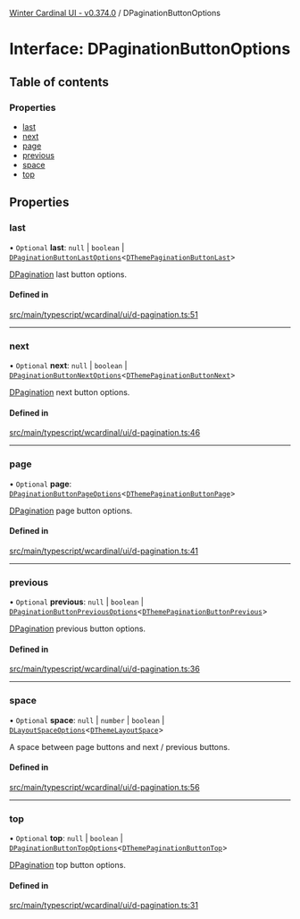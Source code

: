 [Winter Cardinal UI - v0.374.0](../index.md) / DPaginationButtonOptions

# Interface: DPaginationButtonOptions

## Table of contents

### Properties

- [last](DPaginationButtonOptions.md#last)
- [next](DPaginationButtonOptions.md#next)
- [page](DPaginationButtonOptions.md#page)
- [previous](DPaginationButtonOptions.md#previous)
- [space](DPaginationButtonOptions.md#space)
- [top](DPaginationButtonOptions.md#top)

## Properties

### last

• `Optional` **last**: ``null`` \| `boolean` \| [`DPaginationButtonLastOptions`](DPaginationButtonLastOptions.md)\<[`DThemePaginationButtonLast`](DThemePaginationButtonLast.md)\>

[DPagination](../classes/DPagination.md) last button options.

#### Defined in

[src/main/typescript/wcardinal/ui/d-pagination.ts:51](https://github.com/winter-cardinal/winter-cardinal-ui/blob/v0.310.1/src/main/typescript/wcardinal/ui/d-pagination.ts#L51)

___

### next

• `Optional` **next**: ``null`` \| `boolean` \| [`DPaginationButtonNextOptions`](DPaginationButtonNextOptions.md)\<[`DThemePaginationButtonNext`](DThemePaginationButtonNext.md)\>

[DPagination](../classes/DPagination.md) next button options.

#### Defined in

[src/main/typescript/wcardinal/ui/d-pagination.ts:46](https://github.com/winter-cardinal/winter-cardinal-ui/blob/v0.310.1/src/main/typescript/wcardinal/ui/d-pagination.ts#L46)

___

### page

• `Optional` **page**: [`DPaginationButtonPageOptions`](DPaginationButtonPageOptions.md)\<[`DThemePaginationButtonPage`](DThemePaginationButtonPage.md)\>

[DPagination](../classes/DPagination.md) page button options.

#### Defined in

[src/main/typescript/wcardinal/ui/d-pagination.ts:41](https://github.com/winter-cardinal/winter-cardinal-ui/blob/v0.310.1/src/main/typescript/wcardinal/ui/d-pagination.ts#L41)

___

### previous

• `Optional` **previous**: ``null`` \| `boolean` \| [`DPaginationButtonPreviousOptions`](DPaginationButtonPreviousOptions.md)\<[`DThemePaginationButtonPrevious`](DThemePaginationButtonPrevious.md)\>

[DPagination](../classes/DPagination.md) previous button options.

#### Defined in

[src/main/typescript/wcardinal/ui/d-pagination.ts:36](https://github.com/winter-cardinal/winter-cardinal-ui/blob/v0.310.1/src/main/typescript/wcardinal/ui/d-pagination.ts#L36)

___

### space

• `Optional` **space**: ``null`` \| `number` \| `boolean` \| [`DLayoutSpaceOptions`](DLayoutSpaceOptions.md)\<[`DThemeLayoutSpace`](DThemeLayoutSpace.md)\>

A space between page buttons and next / previous buttons.

#### Defined in

[src/main/typescript/wcardinal/ui/d-pagination.ts:56](https://github.com/winter-cardinal/winter-cardinal-ui/blob/v0.310.1/src/main/typescript/wcardinal/ui/d-pagination.ts#L56)

___

### top

• `Optional` **top**: ``null`` \| `boolean` \| [`DPaginationButtonTopOptions`](DPaginationButtonTopOptions.md)\<[`DThemePaginationButtonTop`](DThemePaginationButtonTop.md)\>

[DPagination](../classes/DPagination.md) top button options.

#### Defined in

[src/main/typescript/wcardinal/ui/d-pagination.ts:31](https://github.com/winter-cardinal/winter-cardinal-ui/blob/v0.310.1/src/main/typescript/wcardinal/ui/d-pagination.ts#L31)
